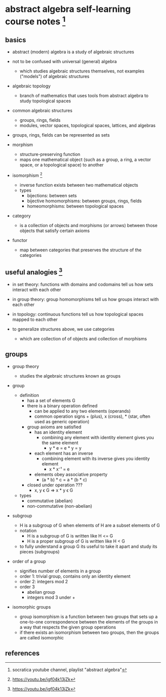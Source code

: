 # abstract algebra self-learning course notes [^1]

## basics

- abstract (modern) algebra is a study of algebraic structures

- not to be confused with universal (general) algebra
  - which studies algebraic structures themselves, not examples ("models") of algebraic structures

- algebraic topology
  - branch of mathematics that uses tools from abstract algebra to study topological spaces 

- common algebraic structures
  - groups, rings, fields
  - modules, vector spaces, topological spaces, lattices, and algebras

- groups, rings, fields can be represented as sets

- morphism
  - structure-preserving function
  - maps one mathematical object (such as a group, a ring, a vector space, or a topological space) to another

- isomorphism [^2]
  - inverse function exists between two mathematical objects
  - types
    - bijections: between sets
    - bijective homomorphisms: between groups, rings, fields
    - homeomorphisms: between topological spaces

- category
  - is a collection of objects and morphisms (or arrows) between those objects that satisfy certain axioms

- functor
  - map between categories that preserves the structure of the categories


## useful analogies [^2]

- in set theory: functions with domains and codomains tell us how sets interact with each other
- in group theory: group homomorphisms tell us how groups interact with each other
- in topology: continuous functions tell us how topological spaces mapped to each other

- to generalize structures above, we use categories
  - which are collection of of objects and collection of morphisms


## groups

- group theory
  - studies the algebraic structures known as groups
  
- group
  - definition
    - has a set of elements G
    - there is a binary operation defined
      - can be applied to any two elements (operands)
      - common operation signs + (plus), x (cross), * (star, often used as generic operation)
    - group axioms are satisfied
      - has an identity element
        - combining any element with identity element gives you the same element
          - y * e = e * y = y
      - each element has an inverse
        - combining element with its inverse gives you identity element
          - x * x⁻¹ = e
      - elements obey associative property
        - (a * b) * c = a * (b * c)
    - closed under operation ??? 
      - x, y ϵ G => x * y ϵ G
  - types
    - commutative (abelian)
    - non-commutative (non-abelian)

- subgroup
  - H is a subgroup of G when elements of H are a subset elements of G
  - notation
    - H is a subgroup of G is written like H <= G
    - H is a proper subgroup of G is written like H < G
  - to fully understand a group G its useful to take it apart and study its pieces (subgroups)

- order of a group
  - signifies number of elements in a group
  - order 1: trivial group, contains only an identity element
  - order 2: integers mod 2
  - order 3
    - abelian group
    - integers mod 3 under +
    
- isomorphic groups
  - group isomorphism is a function between two groups that sets up a one-to-one correspondence 
    between the elements of the groups in a way that respects the given group operations
  - if there exists an isomorphism between two groups, then the groups are called isomorphic


## references

[^1]: socratica youtube channel, playlist "abstract algebra"
[^2]: https://youtu.be/igf04k13jZk